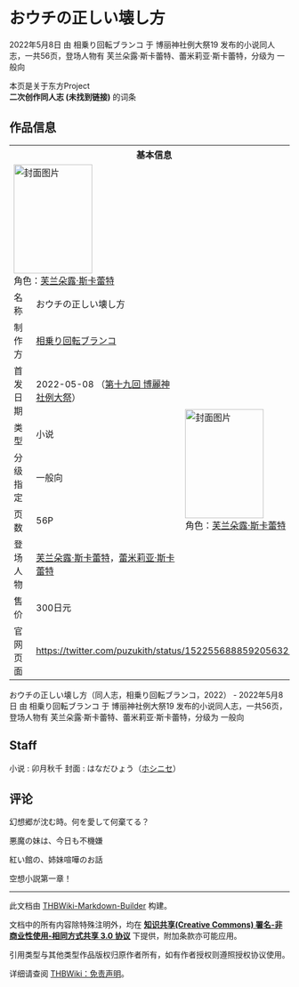 # おウチの正しい壊し方

<!-- source html: G:\repos\THBWiki-Markdown-Builder\THBWikiMarkdown\Temp\main\0\0d\ns0%3A%E3%81%8A%E3%82%A6%E3%83%81%E3%81%AE%E6%AD%A3%E3%81%97%E3%81%84%E5%A3%8A%E3%81%97%E6%96%B9.html -->

2022年5月8日 由 相乗り回転ブランコ 于 博丽神社例大祭19 发布的小说同人志，一共56页，登场人物有 芙兰朵露·斯卡蕾特、蕾米莉亚·斯卡蕾特，分级为 一般向

本页是关于东方Project  
 **二次创作同人志 (未找到链接)** 的词条
## 作品信息

<table><tbody><tr><th colspan="3">基本信息</th></tr><tr><td class="cover-artwork-mobile" colspan="2"><a href="./文件-おウチの正しい壊し方封面.jpg.md" class="image" title="封面图片"><img alt="封面图片" src="https://upload.thwiki.cc/thumb/4/4f/%E3%81%8A%E3%82%A6%E3%83%81%E3%81%AE%E6%AD%A3%E3%81%97%E3%81%84%E5%A3%8A%E3%81%97%E6%96%B9%E5%B0%81%E9%9D%A2.jpg/141px-%E3%81%8A%E3%82%A6%E3%83%81%E3%81%AE%E6%AD%A3%E3%81%97%E3%81%84%E5%A3%8A%E3%81%97%E6%96%B9%E5%B0%81%E9%9D%A2.jpg" decoding="async" loading="lazy" width="141" height="196" srcset="https://upload.thwiki.cc/thumb/4/4f/%E3%81%8A%E3%82%A6%E3%83%81%E3%81%AE%E6%AD%A3%E3%81%97%E3%81%84%E5%A3%8A%E3%81%97%E6%96%B9%E5%B0%81%E9%9D%A2.jpg/212px-%E3%81%8A%E3%82%A6%E3%83%81%E3%81%AE%E6%AD%A3%E3%81%97%E3%81%84%E5%A3%8A%E3%81%97%E6%96%B9%E5%B0%81%E9%9D%A2.jpg 1.5x, https://upload.thwiki.cc/thumb/4/4f/%E3%81%8A%E3%82%A6%E3%83%81%E3%81%AE%E6%AD%A3%E3%81%97%E3%81%84%E5%A3%8A%E3%81%97%E6%96%B9%E5%B0%81%E9%9D%A2.jpg/282px-%E3%81%8A%E3%82%A6%E3%83%81%E3%81%AE%E6%AD%A3%E3%81%97%E3%81%84%E5%A3%8A%E3%81%97%E6%96%B9%E5%B0%81%E9%9D%A2.jpg 2x" data-file-width="1530" data-file-height="2122"></a><div class="cover-char">角色：<a href="./芙兰朵露·斯卡蕾特.md" title="芙兰朵露·斯卡蕾特">芙兰朵露·斯卡蕾特</a></div></td>
</tr><tr><td class="label">名称</td><td colspan="2"> おウチの正しい壊し方 </td></tr><tr><td class="label">制作方</td><td><a href="./相乗り回転ブランコ.md" title="相乗り回転ブランコ">相乗り回転ブランコ</a></td><td class="cover-artwork" rowspan="7" style="min-width:196px;"><a href="./文件-おウチの正しい壊し方封面.jpg.md" class="image" title="封面图片"><img alt="封面图片" src="https://upload.thwiki.cc/thumb/4/4f/%E3%81%8A%E3%82%A6%E3%83%81%E3%81%AE%E6%AD%A3%E3%81%97%E3%81%84%E5%A3%8A%E3%81%97%E6%96%B9%E5%B0%81%E9%9D%A2.jpg/141px-%E3%81%8A%E3%82%A6%E3%83%81%E3%81%AE%E6%AD%A3%E3%81%97%E3%81%84%E5%A3%8A%E3%81%97%E6%96%B9%E5%B0%81%E9%9D%A2.jpg" decoding="async" loading="lazy" width="141" height="196" srcset="https://upload.thwiki.cc/thumb/4/4f/%E3%81%8A%E3%82%A6%E3%83%81%E3%81%AE%E6%AD%A3%E3%81%97%E3%81%84%E5%A3%8A%E3%81%97%E6%96%B9%E5%B0%81%E9%9D%A2.jpg/212px-%E3%81%8A%E3%82%A6%E3%83%81%E3%81%AE%E6%AD%A3%E3%81%97%E3%81%84%E5%A3%8A%E3%81%97%E6%96%B9%E5%B0%81%E9%9D%A2.jpg 1.5x, https://upload.thwiki.cc/thumb/4/4f/%E3%81%8A%E3%82%A6%E3%83%81%E3%81%AE%E6%AD%A3%E3%81%97%E3%81%84%E5%A3%8A%E3%81%97%E6%96%B9%E5%B0%81%E9%9D%A2.jpg/282px-%E3%81%8A%E3%82%A6%E3%83%81%E3%81%AE%E6%AD%A3%E3%81%97%E3%81%84%E5%A3%8A%E3%81%97%E6%96%B9%E5%B0%81%E9%9D%A2.jpg 2x" data-file-width="1530" data-file-height="2122"></a><div class="cover-char">角色：<a href="./芙兰朵露·斯卡蕾特.md" title="芙兰朵露·斯卡蕾特">芙兰朵露·斯卡蕾特</a></div></td>
</tr><tr><td class="label">首发日期</td><td>2022-05-08&#160;（<a href="/展会作品列表?e=%E5%8D%9A%E4%B8%BD%E7%A5%9E%E7%A4%BE%E4%BE%8B%E5%A4%A7%E7%A5%AD%2319">第十九回 博麗神社例大祭</a>）</td></tr><tr><td class="label">类型</td><td>小说</td></tr><tr><td class="label">分级指定</td><td>一般向</td></tr><tr><td class="label">页数</td><td>56P</td></tr><tr><td class="label">登场人物</td><td><a href="./芙兰朵露·斯卡蕾特.md" title="芙兰朵露·斯卡蕾特">芙兰朵露·斯卡蕾特</a>，<a href="./蕾米莉亚·斯卡蕾特.md" title="蕾米莉亚·斯卡蕾特">蕾米莉亚·斯卡蕾特</a></td></tr><tr><td class="label">售价</td><td>300日元</td></tr>
<tr><td class="label">官网页面</td><td colspan="2"><a rel="nofollow" class="external free" href="https://twitter.com/puzukith/status/1522556888592056321">https://twitter.com/puzukith/status/1522556888592056321</a></td></tr></tbody></table>

おウチの正しい壊し方（同人志，相乗り回転ブランコ，2022） - 2022年5月8日 由 相乗り回転ブランコ 于 博丽神社例大祭19 发布的小说同人志，一共56页，登场人物有 芙兰朵露·斯卡蕾特、蕾米莉亚·斯卡蕾特，分级为 一般向
## Staff
小说
: 卯月秋千
封面
: はなだひょう（[ホシニセ](./ホシニセ.md)）

## 评论
  
幻想郷が沈む時。何を愛して何棄てる？  

悪魔の妹は、今日も不機嫌  

紅い館の、姉妹喧嘩のお話  

空想小説第一章！
  
  
  

  





---

此文档由 [THBWiki-Markdown-Builder](https://github.com/Delsin-Yu/THBWiki-Markdown-Builder) 构建。

文档中的所有内容除特殊注明外，均在 [**知识共享(Creative Commons) 署名-非商业性使用-相同方式共享 3.0 协议**](https://creativecommons.org/licenses/by-sa/3.0/deed.zh-hans) 下提供，附加条款亦可能应用。

引用类型与其他类型作品版权归原作者所有，如有作者授权则遵照授权协议使用。

详细请查阅 [THBWiki：免责声明](https://thbwiki.cc/THBWiki:%E5%85%8D%E8%B4%A3%E5%A3%B0%E6%98%8E)。

